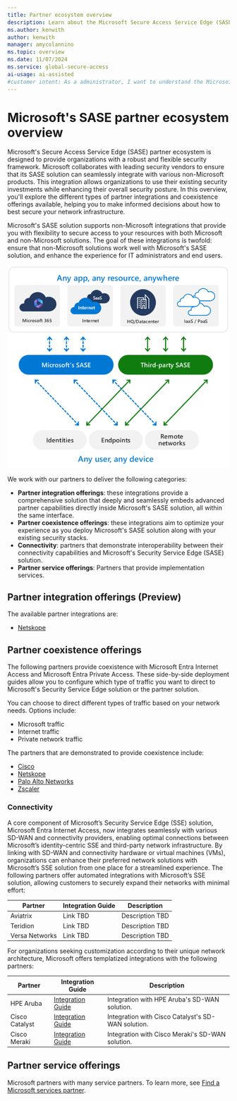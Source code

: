```yaml
---
title: Partner ecosystem overview
description: Learn about the Microsoft Secure Access Service Edge (SASE) partner ecosystem. Learn about partner integrations and partner coexistence.
ms.author: kenwith
author: kenwith
manager: amycolannino
ms.topic: overview
ms.date: 11/07/2024
ms.service: global-secure-access
ai-usage: ai-assisted
#customer intent: As a administrator, I want to understand the Microsoft SASE partner ecosystem so that I can decide how partner solutions integrate with Microsoft.
---
```


# Microsoft's SASE partner ecosystem overview

Microsoft's Secure Access Service Edge (SASE) partner ecosystem is designed to provide organizations with a robust and flexible security framework. Microsoft collaborates with leading security vendors to ensure that its SASE solution can seamlessly integrate with various non-Microsoft products. This integration allows organizations to use their existing security investments while enhancing their overall security posture. In this overview, you'll explore the different types of partner integrations and coexistence offerings available, helping you to make informed decisions about how to best secure your network infrastructure.

Microsoft's SASE solution supports non-Microsoft integrations that provide you with flexibility to secure access to your resources with both Microsoft and non-Microsoft solutions. The goal of these integrations is twofold: ensure that non-Microsoft solutions work well with Microsoft's SASE solution, and enhance the experience for IT administrators and end users.

![Diagram of the Global Secure Access coexistence ecosystem.](media/partner-ecosystems-overview/sample-coexistence-diagram-no-logos.png) 

We work with our partners to deliver the following categories:

- **Partner integration offerings**: these integrations provide a comprehensive solution that deeply and seamlessly embeds advanced partner capabilities directly inside Microsoft's SASE solution, all within the same interface.
- **Partner coexistence offerings**: these integrations aim to optimize your experience as you deploy Microsoft's SASE solution along with your existing security stacks. 
- **Connectivity**: partners that demonstrate interoperability between their connectivity capabilities and Microsoft's Security Service Edge (SASE) solution.
- **Partner service offerings**: Partners that provide implementation services.

## Partner integration offerings (Preview)

The available partner integrations are:

- [Netskope](concept-netskope-integration.md)

## Partner coexistence offerings

The following partners provide coexistence with Microsoft Entra Internet Access and Microsoft Entra Private Access. These side-by-side deployment guides allow you to configure which type of traffic you want to direct to Microsoft's Security Service Edge solution or the partner solution. 

You can choose to direct different types of traffic based on your network needs. Options include:
- Microsoft traffic
- Internet traffic
- Private network traffic

The partners that are demonstrated to provide coexistence include:
- [Cisco](concept-cisco-coexistence.md)
- [Netskope](concept-netskope-coexistence.md)
- [Palo Alto Networks](concept-palo-alto-coexistence.md)
- [Zscaler](concept-zscaler-coexistence.md)

### Connectivity
A core component of Microsoft’s Security Service Edge (SSE) solution, Microsoft Entra Internet Access, now integrates seamlessly with various SD-WAN and connectivity providers, enabling optimal connections between Microsoft’s identity-centric SSE and third-party network infrastructure. By linking with SD-WAN and connectivity hardware or virtual machines (VMs), organizations can enhance their preferred network solutions with Microsoft’s SSE solution from one place for a streamlined experience.
The following partners offer automated integrations with Microsoft’s SSE solution, allowing customers to securely expand their networks with minimal effort:

| Partner         | Integration Guide | Description    |
|----------------|-------------------|----------------|
| Aviatrix       | Link TBD          | Description TBD|
| Teridion       | Link TBD          | Description TBD|
| Versa Networks | Link TBD          | Description TBD|

For organizations seeking customization according to their unique network architecture, Microsoft offers templatized integrations with the following partners:

| Partner       | Integration Guide                                                                 | Description |
|---------------|-----------------------------------------------------------------------------------|-------------|
| HPE Aruba     | [Integration Guide](https://www.arubanetworks.com/techdocs/sdwan-PDFs/integrations/int_Microsoft-SSE-EC-IPSec_latest.pdf) | Integration with HPE Aruba's SD-WAN solution. |
| Cisco Catalyst| [Integration Guide](https://www.cisco.com/site/us/en/solutions/networking/sdwan/index.html) | Integration with Cisco Catalyst's SD-WAN solution. |
| Cisco Meraki  | [Integration Guide](https://meraki.cisco.com/)                                    | Integration with Cisco Meraki's SD-WAN solution. |

## Partner service offerings

Microsoft partners with many service partners. To learn more, see [Find a Microsoft services partner](how-to-find-microsoft-services-partners.md).